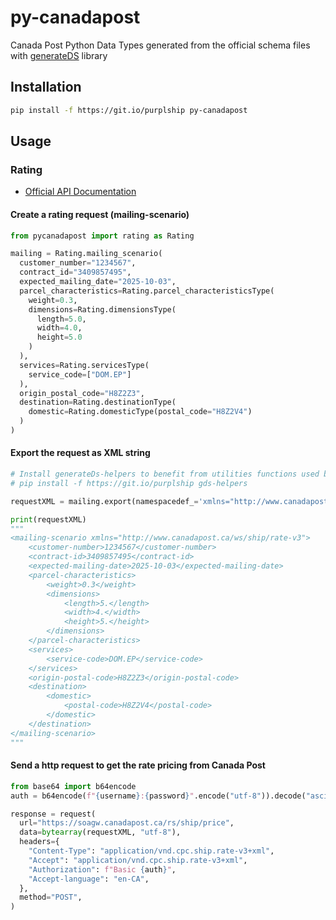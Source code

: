 # py-canadapost

Canada Post Python Data Types generated from the official schema files with [generateDS](http://www.davekuhlman.org/generateDS.html) library

## Installation

```bash
pip install -f https://git.io/purplship py-canadapost
```

## Usage

### Rating

- [Official API Documentation](https://www.canadapost.ca/cpo/mc/business/productsservices/developers/services/rating/getrates/default.jsf)

#### Create a rating request (mailing-scenario)

```python
from pycanadapost import rating as Rating

mailing = Rating.mailing_scenario(
  customer_number="1234567",
  contract_id="3409857495",
  expected_mailing_date="2025-10-03",
  parcel_characteristics=Rating.parcel_characteristicsType(
    weight=0.3,
    dimensions=Rating.dimensionsType(
      length=5.0,
      width=4.0,
      height=5.0
    )
  ),
  services=Rating.servicesType(
    service_code=["DOM.EP"]
  ),
  origin_postal_code="H8Z2Z3",
  destination=Rating.destinationType(
    domestic=Rating.domesticType(postal_code="H8Z2V4")
  )
)
```

#### Export the request as XML string

```python
# Install generateDs-helpers to benefit from utilities functions used below
# pip install -f https://git.io/purplship gds-helpers

requestXML = mailing.export(namespacedef_='xmlns="http://www.canadapost.ca/ws/ship/rate-v3"')

print(requestXML)
"""
<mailing-scenario xmlns="http://www.canadapost.ca/ws/ship/rate-v3">
    <customer-number>1234567</customer-number>
    <contract-id>3409857495</contract-id>
    <expected-mailing-date>2025-10-03</expected-mailing-date>
    <parcel-characteristics>
        <weight>0.3</weight>
        <dimensions>
            <length>5.</length>
            <width>4.</width>
            <height>5.</height>
        </dimensions>
    </parcel-characteristics>
    <services>
        <service-code>DOM.EP</service-code>
    </services>
    <origin-postal-code>H8Z2Z3</origin-postal-code>
    <destination>
        <domestic>
            <postal-code>H8Z2V4</postal-code>
        </domestic>
    </destination>
</mailing-scenario>
"""
```

#### Send a http request to get the rate pricing from Canada Post

```python
from base64 import b64encode
auth = b64encode(f"{username}:{password}".encode("utf-8")).decode("ascii")

response = request(
  url="https://soagw.canadapost.ca/rs/ship/price",
  data=bytearray(requestXML, "utf-8"),
  headers={
    "Content-Type": "application/vnd.cpc.ship.rate-v3+xml",
    "Accept": "application/vnd.cpc.ship.rate-v3+xml",
    "Authorization": f"Basic {auth}",
    "Accept-language": "en-CA",
  },
  method="POST",
)
```
